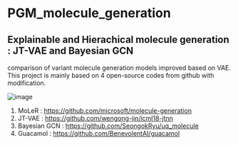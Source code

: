 # PGM_molecule_generation
## Explainable and Hierachical molecule generation : JT-VAE and Bayesian GCN
comparison of variant molecule generation models improved based on VAE.  
This project is mainly based on 4 open-source codes from github with modification.

![image](https://github.com/Smaller25/PGM_molecule_generation/assets/77380467/3567a094-70fc-4ef8-9018-23ec5fbcb2bd)

1. MoLeR : https://github.com/microsoft/molecule-generation
2. JT-VAE : https://github.com/wengong-jin/icml18-jtnn
3. Bayesian GCN : https://github.com/SeongokRyu/uq_molecule
4. Guacamol : https://github.com/BenevolentAI/guacamol

